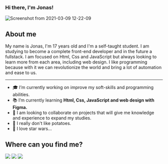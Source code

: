 ### Hi there, I'm Jonas! 
![Screenshot from 2021-03-09 12-22-09](https://user-images.githubusercontent.com/69450120/110494503-6f13fb00-80d2-11eb-9e93-455649229bbf.png)

## About me 

My name is Jonas, I'm 17 years old and I'm a self-taught student. I am studying to become a complete front-end developer and in the future a fullstack. I am focused on Html, Css and JavaScript but always looking to learn more from each area, including web design. I like programming because with it we can revolutionize the world and bring a lot of automation and ease to us.

- - -

- 🎓 I’m currently working on improve my soft-skills and programming abilities.
- 📚 I’m currently learning **Html, Css, JavaScript and web design with Figma.**
- 👯 I am looking to collaborate on projects that will give me knowledge and experience to expand my studies.
- 🥔 I really don't like potatoes.
- 🎥 I love star wars...

## Where can you find me?

[<img src = "https://img.shields.io/badge/Instagram-E4405F?style=for-the-badge&logo=instagram&logoColor=white">](https://www.instagram.com/joninhasmf/) 
[<img src = "https://img.shields.io/badge/Gmail-D14836?style=for-the-badge&logo=gmail&logoColor=white">](mfernandes.jonas@gmail.com)
[<img src = "https://img.shields.io/badge/LinkedIn-0077B5?style=for-the-badge&logo=linkedin&logoColor=white">](https://www.linkedin.com/in/jonas-monteiro-fernandes-a676641b7/)
<!--
**jonasmfernandes/jonasmfernandes** is a ✨ _special_ ✨ repository because its `README.md` (this file) appears on your GitHub profile.
[<img src = "https://img.shields.io/badge/instagram-%23E4405F.svg?&style=for-the-badge&logo=instagram&logoColor=white">](https://www.instagram.com/USERNAME/)
- 📫 How to reach me: ...

- ⚡ Fun fact: ...
-->
